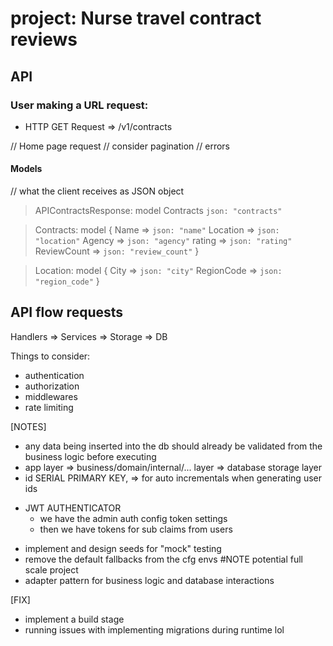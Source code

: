 # project: Nurse travel contract reviews

## API

### User making a URL request:
* HTTP GET Request => /v1/contracts

// Home page request
// consider pagination
// errors

#### Models

// what the client receives as JSON object
> APIContractsResponse: model
    Contracts `json: "contracts"`

> Contracts: model {
    Name => `json: "name"`
    Location => `json: "location"`
    Agency => `json: "agency"`
    rating => `json: "rating"`
    ReviewCount => `json: "review_count"`
}

> Location: model {
    City => `json: "city"`
    RegionCode => `json: "region_code"`
}

## API flow requests
Handlers => Services => Storage => DB

Things to consider:
- authentication
- authorization
- middlewares
- rate limiting

[NOTES]
- any data being inserted into the db should already be validated from the business logic before executing
- app layer => business/domain/internal/... layer => database storage layer
- id SERIAL PRIMARY KEY, => for auto incrementals when generating user ids

* JWT AUTHENTICATOR
    - we have the admin auth config token settings
    - then we have tokens for sub claims from users

- implement and design seeds for "mock" testing
- remove the default fallbacks from the cfg envs #NOTE potential full scale project
- adapter pattern for business logic and database interactions

[FIX]

- implement a build stage
- running issues with implementing migrations during runtime lol

